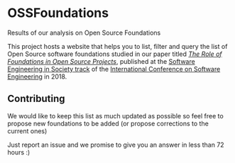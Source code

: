 
# OSSFoundations
Results of our analysis on Open Source Foundations

This project hosts a website that helps you to list, filter and query the list of Open Source software foundations studied in our paper titled [_The Role of Foundations in Open Source Projects_](https://livablesoftware.com/study-open-source-foundations/), published at the [Software Engineering in Society track](https://www.icse2018.org/track/icse-2018-Software-Engineering-in-Society) of the [International Conference on Software Engineering](https://www.icse2018.org") in 2018. 

## Contributing
We would like to keep this list as much updated as possible so feel free to propose new foundations to be added (or propose corrections to the current ones)

Just report an issue and we promise to give you an answer in less than 72 hours :)

